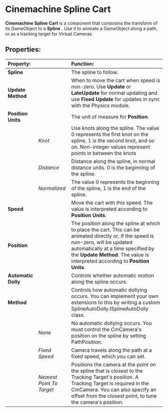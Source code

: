 # Cinemachine Spline Cart

__Cinemachine Spline Cart__ is a component that constrains the transform of its GameObject to a __Spline__ . Use it to animate a GameObject along a path, or as a tracking target for Virtual Cameras.

## Properties:

| **Property:** || **Function:** |
|:---|:---|:---
| __Spline__ || The spline to follow. |
| __Update Method__ || When to move the cart when speed is non-zero. Use __Update__ or __LateUpdate__ for normal updating and use __Fixed Update__ for updates in sync with the Physics module. |
| __Position Units__ || The unit of measure for __Position__.  |
| | _Knot_ | Use knots along the spline. The value 0 represents the first knot on the spline, 1 is the second knot, and so on. Non-integer values represent points in between the knots |
| | _Distance_ | Distance along the spline, in normal distance units. 0 is the beginning of the spline. |
| | _Normalized_ | The value 0 represents the beginning of the spline, 1 is the end of the spline. |
| __Speed__ || Move the cart with this speed. The value is interpreted according to __Position Units__. |
| __Position__ || The position along the spline at which to place the cart. This can be animated directly or, if the speed is non-zero, will be updated automatically at a time specified by the __Update Method__. The value is interpreted according to __Position Units__. |
| __Automatic Dolly__ || Controls whether automatic motion along the spline occurs. |
| __Method__ || Controls how automatic dollying occurs. You can implement your own extensions to this by writing a custom SplineAutoDolly.ISplineAutoDolly class. |
| | _None_ | No automatic dollying occurs. You must control the CmCamera's position on the spline by setting PathPosition. |
| | _Fixed Speed_ | Camera travels along the path at a fixed speed, which you can set. |
| | _Nearest Point To Target_ | Positions the camera at the point on the spline that is closest to the Tracking Target's position. A Tracking Target is required in the CmCamera. You can also specify an offset from the closest point, to tune the camera's position. |
